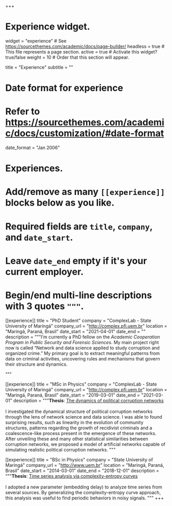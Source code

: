 +++
# Experience widget.
widget = "experience"  # See https://sourcethemes.com/academic/docs/page-builder/
headless = true  # This file represents a page section.
active = true  # Activate this widget? true/false
weight = 10  # Order that this section will appear.

title = "Experience"
subtitle = ""

# Date format for experience
#   Refer to https://sourcethemes.com/academic/docs/customization/#date-format
date_format = "Jan 2006"

# Experiences.
#   Add/remove as many `[[experience]]` blocks below as you like.
#   Required fields are `title`, `company`, and `date_start`.
#   Leave `date_end` empty if it's your current employer.
#   Begin/end multi-line descriptions with 3 quotes `"""`.

[[experience]]
  title = "PhD Student"
  company = "ComplexLab - State University of Maringá"
  company_url = "http://complex.pfi.uem.br"
  location = "Maringá, Paraná, Brasil"
  date_start = "2021-04-01"
  date_end = ""
  description = """I’m currently a PhD fellow on the _Academic Cooperation Program in Public Security and Forensic Sciences_. My main project right now is called “Network and data science applied to study corruption and organized crime.” My primary goal is to extract meaningful patterns from data on criminal activities, uncovering rules and mechanisms that govern their structure and dynamics.<p>"""

[[experience]]
  title = "MSc in Physics"
  company = "ComplexLab - State University of Maringá"
  company_url = "http://complex.pfi.uem.br"
  location = "Maringá, Paraná, Brasil"
  date_start = "2019-03-01"
  date_end = "2021-03-01"
  description = """**Thesis**: [The dynamics of political corruption networks](https://alvarofrancomartins.com/uploads/dinamica_redes_corrupcao.pdf) <br><br>I investigated the dynamical structure of political corruption networks through the lens of network science and data science. I was able to found surprising results, such as linearity in the evolution of community structures, patterns regarding the growth of recidivist criminals and a coalescence-like process present in the emergence of these networks. After unveiling these and many other statistical similarities between corruption networks, we proposed a model of artificial networks capable of simulating realistic political corruption networks. """

[[experience]]
  title = "BSc in Physics"
  company = "State University of Maringá"
  company_url = "http://www.uem.br"
  location = "Maringá, Paraná, Brasil"
  date_start = "2014-03-01"
  date_end = "2018-12-01"
  description = """**Thesis**: [Time series analysis via complexity-entropy curves](https://alvarofrancomartins.com/uploads/analise_series_temporais.pdf) <br><br>I adopted a new parameter (embedding delay) to analyze time series from several sources. By generalizing the complexity-entropy curve approach, this analysis was useful to find periodic behaviors in noisy signals. """
+++
